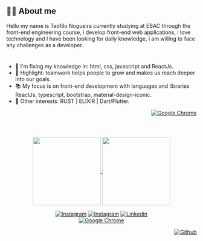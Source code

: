 ## 👨‍💻 About me <br />

Hello my name is Teófilo Nogueira currently studying at EBAC through the front-end engineering course, i develop front-end web applications, i love technology and I have been looking for daily knowledge, i am willing to face any challenges as a developer.


#
- 🌲 I'm fixing my knowledge in: html, css, javascript and ReactJs.
- 🤗 Highlight: teamwork helps people to grow and makes us reach deeper into our goals.
- 📚 My focus is on front-end development with languages and libraries ReactJs, typescript, bootstrap, material-design-iconic.
- 👾 Other interests: RUST | ELIXIR | Dart/Flutter.


 [<div align="right" target="_blank">![Google Chrome](https://img.shields.io/badge/Website-004183?style=for-the-badge&logo=GoogleChrome&logoColor=fff)</div>](http://teonogueira.42web.io/)
 
  
  
  #
<br /> 

<div align="center">
  <a href="https://github.com/TeoNogueira">
  <img height="180em" align="center" src="https://github-readme-stats.vercel.app/api?username=teonogueira&show_icons=true&theme=react&include_all_commits=true&count_private=false"/>
  <img height="180em"  align="center" src="https://github-readme-stats.vercel.app/api/top-langs/?username=TeoNogueira&layout=compact&langs_count=7&theme=react" />


</div>

[<div align="center">![Instagram](https://img.shields.io/badge/-Instagram-285570?style=for-the-badge&logo=instagram&logoColor=fff)](https://www.instagram.com/teo_nogueira/) [![Instagram](https://img.shields.io/badge/-beginjscript-285570?style=for-the-badge&logo=Instagram&logoColor=fff)](https://www.instagram.com/beginjscript/)  [![Linkedin](https://img.shields.io/badge/-linkedin-285570?style=for-the-badge&logo=linkedin&logoColor=fff)</div>](https://www.linkedin.com/in/teonogueira/) [<div align="center" target="_blank">![Google Chrome](https://img.shields.io/badge/Current_Course_EBAC-004183?style=for-the-badge&logo=GoogleChrome&logoColor=fff)](https://ebaconline.com.br/front-end-profession/)
 
 
  [<div align="right" target="_blank">![Github](https://img.shields.io/badge/trend-008010?style=for-the-badge&logo=Github&logoColor=fff)</div>](https://github.com/TeoNogueira/TypeScript-2022)









 
